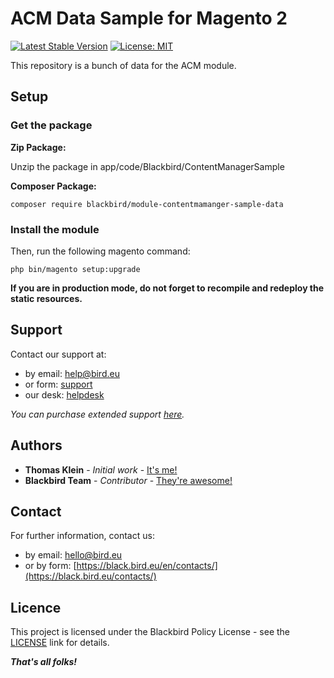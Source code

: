 # ACM Data Sample for Magento 2

[![Latest Stable Version](https://img.shields.io/packagist/v/blackbird/module-contentmamanger-sample-data.svg?style=flat-square)](https://packagist.org/packages/blackbird/module-contentmamanger-sample-data)
[![License: MIT](https://img.shields.io/github/license/magento-2-acm-sample.svg?style=flat-square)](./LICENSE) 

This repository is a bunch of data for the ACM module.

## Setup

### Get the package

**Zip Package:**

Unzip the package in app/code/Blackbird/ContentManagerSample

**Composer Package:**

```
composer require blackbird/module-contentmamanger-sample-data
```

### Install the module

Then, run the following magento command:

```
php bin/magento setup:upgrade
```

**If you are in production mode, do not forget to recompile and redeploy the static resources.**

## Support

Contact our support at:

- by email: help@bird.eu
- or form: [support](https://store.bird.eu/en/contacts/)
- our desk: [helpdesk](https://help.bird.eu/)

*You can purchase extended support [here](https://store.bird.eu/guarantee.html).*

## Authors

- **Thomas Klein** - *Initial work* - [It's me!](https://github.com/thomas-blackbird)
- **Blackbird Team** - *Contributor* - [They're awesome!](https://github.com/blackbird-agency)

## Contact

For further information, contact us:

- by email: hello@bird.eu
- or by form: [https://black.bird.eu/en/contacts/](https://black.bird.eu/contacts/)

## Licence

This project is licensed under the Blackbird Policy License - see the [LICENSE](https://store.bird.eu/en/license) link for details.

***That's all folks!***
